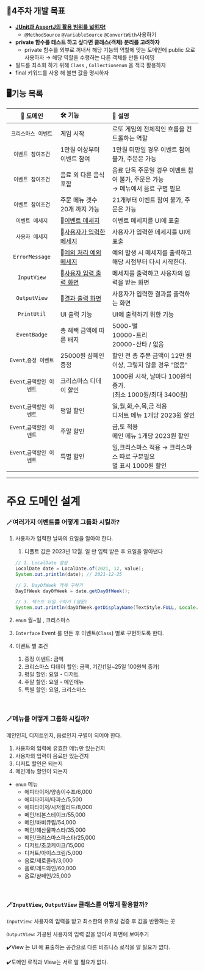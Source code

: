 ## 📌4주차 개발 목표

- [**JUnit과 AssertJ의 활용 범위를 넓히자!**](https://www.baeldung.com/parameterized-tests-junit-5)
    - `@MethodSource` `@VariableSource` `@ConvertWith`사용하기
- **private 함수를 테스트 하고 싶다면 클래스(객체) 분리를 고려하자**
    - private 함수를 외부로 꺼내서 해당 기능의 역할에 맞는 도메인에 public 으로 사용하자
      → 해당 역할을 수행하는 다른 객체를 만들 타이밍
- 필드를 최소화 하기 위해 `Class` , `Collectionenum` 을 적극 활용하자
- final 키워드를 사용 해 불변 값을 명시하자

## 🖥️기능 목록
|    **👾 도메인**     	    | **🛠️ 기능**          	       | **📰 설명**                                 	                                |
|:----------------------:|:----------------------------|:---------------------------------------------------------------------------|
|     `크리스마스 이벤트`   	     | 게임 시작                     	 | 로또 게임의 전체적인 흐름을 컨트롤하는 역할                                 	                 |
|     `이벤트 참여조건`    	      | 1만원 이상부터 이벤트 참여    	        | 1만원 미만일 경우 이벤트 참여 불가, 주문은 가능                             	                 |
|     `이벤트 참여조건`    	      | 음료 외 다른 음식 포함        	      | 음료 단독 주문일 경우 이벤트 참여 불가, 주문은 가능 </br> → 메뉴에서 음료 구별 필요                       |
|     `이벤트 참여조건`    	      | 주문 메뉴 갯수 20개 까지 가능 	        | 21개부터 이벤트 참여 불가, 주문은 가능                                      	             |
|     `이벤트 메세지`     	      | 💭[이벤트 메세지](https://screeching-knave-349.notion.site/d148a728e60447958dc3b3499779c8b8?pvs=4)                 	 | 이벤트 메세지를 UI에 표출                                                   	        |
|     `사용자 메세지`     	      | 💭[사용자가 입력한 메세지](https://screeching-knave-349.notion.site/ca0135835fa94ae38e263bb69d7c5b56?pvs=4)        	       | 사용자가 입력한 메세지를 UI에 표출                                          	            |
|   `ErrorMessage`     	   | 💭[예외 처리 예외메세지](https://screeching-knave-349.notion.site/1527386c59274d0b83b73e99943c36be?pvs=4)          	      | 예외 발생 시 메세지를 출력하고 해당 시점부터 다시 시작한다.                 	                       |
|   `InputView`       	    | 💭[사용자 입력 출력 화면](https://screeching-knave-349.notion.site/fb5b07038914493fabc1cd51ff00827c?pvs=4)         	      | 메세지를 출력하고 사용자의 입력을 받는 화면                                 	                 |
|   `OutputView`      	    | 💭[결과 출력 화면](https://screeching-knave-349.notion.site/9ef618737ee74de2888dfe1042b17c56?pvs=4)                	   | 사용자가 입력한 결과를 출력하는 화면                                        	              |
|   `PrintUtil`       	    | UI 출력 기능                	   | UI에 출력하기 위한 기능  	                                                          |
|   `EventBadge`      	    | 총 혜택 금액에 따른 배지      	       | 5000-별</br>10000-트리</br>20000-산타 / 없음                                    	 |
|    `Event`,`증정 이벤트`   	    | 25000원 샴페인 증정           	   | 할인 전 총 주문 금액이 12만 원 이상, 그렇지 않을 경우 “없음”                	                    |
|    `Event`,`금액할인 이벤트` 	    | 크리스마스 디데이 할인        	       | 1000원 시작, 날마다 100원씩 증가.</br>(최소 1000원/최대 3400원)                 	          |
|    `Event`,`금액할인 이벤트` 	    | 평일 할인                     	 | 일,월,화,수,목,금 적용</br>디저트 메뉴 1개당 2023원 할인                           	         |
|    `Event`,`금액할인 이벤트` 	    | 주말 할인                     	 | 금,토 적용</br>메인 메뉴 1개당 2023원 할인                                         	    |
|    `Event`,`금액할인 이벤트` 	    | 특별 할인                     	 | 일,크리스마스 적용 → 크리스마스 따로 구분필요 </br>별 표시 1000원 할인           	                  |

---
# 주요 도메인 설계 
### 🪄여러가지 이벤트를 어떻게 그룹화 시킬까?

1. 사용자가 입력한 날짜의 요일을 알아야 한다.
    1. 디폴트 값은 2023년 12월. 일 만 입력 받은 후 요일을 알아낸다

    ```java
    // 1. LocalDate 생성
    LocalDate date = LocalDate.of(2021, 12, value);
    System.out.println(date); // 2021-12-25
    
    // 2. DayOfWeek 객체 구하기
    DayOfWeek dayOfWeek = date.getDayOfWeek();
    
    // 3. 텍스트 요일 구하기 (영문)
    System.out.println(dayOfWeek.getDisplayName(TextStyle.FULL, Locale.US)); // Saturday
    ```

2. `enum` 월~일 , 크리스마스
3. `Interface` Event 를 만든 후 이벤트(`Class`) 별로 구현하도록 한다.
4. 이벤트 별 조건
    1. 증정 이벤트: 금액
    2. 크리스마스 디데이 할인: 금액, 기간(1일~25일 100원씩 증가)
    3. 평일 할인: 요일 - 디저트
    4. 주말 할인: 요일 - 메인메뉴
    5. 특별 할인: 요일, 크리스마스
   
</br>

### 🪄메뉴를 어떻게 그룹화 시킬까?

메인인지, 디저트인지, 음료인지 구별이 되어야 한다.

1. 사용자의 입력에 유효한 메뉴만 있는건지
2. 사용자의 입력이 음료만 있는건지
3. 디저트 할인은 되는지
4. 메인메뉴 할인이 되는지

- `enum` 메뉴
    - 에피타이저/양송이수프/6,000
    - 에피타이저/타파스/5,500
    - 에피타이저/시저샐러드/8,000
    - 메인/티본스테이크/55,000
    - 메인/바비큐립/54,000
    - 메인/해산물파스타/35,000
    - 메인/크리스마스파스타/25,000
    - 디저트/초코케이크/15,000
    - 디저트/아이스크림/5,000
    - 음료/제로콜라/3,000
    - 음료/레드와인/60,000
    - 음료/샴페인/25,000

</br>

### 🪄`InputView`, `OutputView` 클래스를 어떻게 활용할까?

`InputView`: 사용자의 입력을 받고 최소한의 유효성 검증 후 값을 반환하는 곳

`OutputView`: 가공된 사용자의 입력 값을 받아서 화면에 보여주기

✔️View 는 UI 에 표출하는 공간으로 다른 비즈니스 로직을 알 필요가 없다.

✔️도메인 로직과 View는 서로 알 필요가 없다.